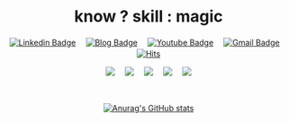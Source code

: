 <div align = "center">
<!--   <h1><strong>Be crazy about automation</strong></h1><br> -->
  <h1><strong>know ? skill : magic</strong></h1>
</div>

<div align = "center">
<!--   (　) 전각문자(띄어쓰기)-->

  [![Linkedin Badge](http://img.shields.io/badge/-LinkedIn-blue?style=flat&logo=Linkedin&link=https://www.linkedin.com/in/%EC%83%81%ED%98%84-%EC%9E%A5-0a0932254/)](https://www.linkedin.com/in/%EC%83%81%ED%98%84-%EC%9E%A5-0a0932254/)　
  [![Blog Badge](http://img.shields.io/badge/-Blog-20C997?style=flat&logo=Bloglovin&link=https://firstquarter.tistory.com/)](https://firstquarter.tistory.com/)　
  [![Youtube Badge](https://img.shields.io/badge/Youtube-C4302B?style=flat&logo=youtube&link=https://www.youtube.com/channel/UCZbgw-o-kYIwYlqOWIXmH3Q)](https://www.youtube.com/channel/UCZbgw-o-kYIwYlqOWIXmH3Q)　
  [![Gmail Badge](https://img.shields.io/badge/Gmail-FFD400?style=flat&logo=Gmail&logoColor=white&link=mailto:firstquarter.jang@gmail.com)](mailto:firstquarter.jang@gmail.com)　
  [![Hits](https://hits.seeyoufarm.com/api/count/incr/badge.svg?url=https%3A%2F%2Fgithub.com%2Ffirstquarter-J&count_bg=%2379C83D&title_bg=%23555555&icon=&icon_color=%23E7E7E7&title=hits&edge_flat=false)](https://hits.seeyoufarm.com)　
  
</div>

<div align = "center">
<!--   
  <img src="https://img.shields.io/badge/Gmail-D14836?style=for-the-badge&logo=gmail&logoColor=white"/>
  <img src="https://img.shields.io/badge/JavaScript-F7DF1E?style=for-the-badge&logo=javascript&logoColor=black"/>
  <img src="https://img.shields.io/badge/HTML5-E34F26?style=for-the-badge&logo=html5&logoColor=white"/>
  <img src="https://img.shields.io/badge/CSS3-1572B6?style=for-the-badge&logo=css3&logoColor=white"/>
  <img src="https://img.shields.io/badge/TypeScript-007ACC?style=for-the-badge&logo=typescript&logoColor=white"/>
  <img src="https://img.shields.io/badge/MongoDB-4EA94B?style=for-the-badge&logo=mongodb&logoColor=white"/>
  <img src="https://img.shields.io/badge/MySQL-00000F?style=for-the-badge&logo=mysql&logoColor=white"/>
  <img src=""/>
  <img alt="NodeJS" src="https://img.shields.io/badge/node.js-%2343853D.svg?style=for-the-badge&logo=node-dot-js&logoColor=white"/>
  <img alt="NodeJS" src="https://img.shields.io/badge/node.js-%2343853D.svg?style=flat&logo=node-dot-js&logoColor=white"/>
  <img src="https://img.shields.io/badge/node.js-339933?style=flat&logo=node.js&logoColor=white"/>
  <img alt="NodeJS" src="https://img.shields.io/badge/node.js-%2343853D.svg?style=flat&logo=node-dot-js&logoColor=white"/>
-->

  <img src="https://img.shields.io/badge/TypeScript-007ACC?style=flat&logo=TypeScript&logoColor=white"/>　
  <img src="https://img.shields.io/badge/Node.js-339933?style=flat&logo=Node.js&logoColor=white"/>　
  <img src="https://img.shields.io/badge/Go-00ADD8?style=flat&logo=Go&logoColor=white"/>　
  <img src="https://img.shields.io/badge/AWS-E47911?style=flat&logo=Amazon%20AWS&logoColor=white"/>　
  <img src="https://img.shields.io/badge/MySQL-4479A1?style=flat&logo=MySQL&logoColor=white"/>　

<!--  <img src="https://img.shields.io/badge/MongoDB-47A248?style=flat&logo=MongoDB&logoColor=white"/>　-->
<!--   <img src="https://img.shields.io/badge/HTML-E34F26?style=flat&logo=HTML5&logoColor=white"/>　 -->
<!--   <img src="https://img.shields.io/badge/CSS-1572B6?style=flat&logo=CSS3&logoColor=white"/>　 -->
<!--   <img src="https://img.shields.io/badge/Vue.js-4FC08D?style=flat&logo=Vue.js&logoColor=white"/>　 -->
<!--   <img src="https://img.shields.io/badge/JavaScript-F7DF1E?style=flat&logo=JavaScript&logoColor=white"/>　 -->
<!--   <img src="https://img.shields.io/badge/Python-3776AB?style=flat&logo=Python&logoColor=white"/>　 -->
<!--   <img src="https://img.shields.io/badge/Git-F05032?style=flat&logo=Git&logoColor=white"/> -->
</div>

<br>

<div align="center">
<!-- <div> -->
  
<!--  [![Top Langs](https://github-readme-stats.vercel.app/api/top-langs/?username=firstquarter-J&layout=compact&hide=Shell,Batchifile,PowerShell&langs_count=6&theme=react)](https://github.com/firstquarter-J/github-readme-stats)[![Anurag's GitHub stats](https://github-readme-stats.vercel.app/api?username=firstquarter-J&theme=react&hide=prs&count_private=true&show_icons=true&)](https://github.com/firstquarter-J/github-readme-stats) -->
  
  [![Anurag's GitHub stats](https://github-readme-stats.vercel.app/api?username=firstquarter-J&theme=react&hide=prs&count_private=true&show_icons=true&)](https://github.com/firstquarter-J/github-readme-stats)
  
</div>
